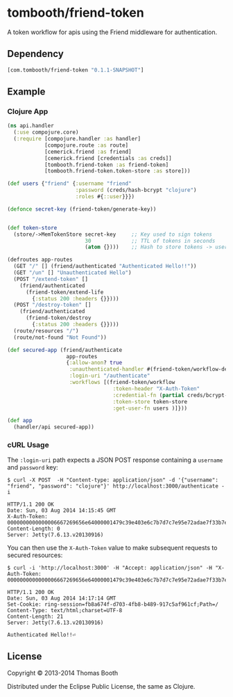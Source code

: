 # tombooth/friend-token

A token workflow for apis using the Friend middleware for authentication.

## Dependency

```clojure
[com.tombooth/friend-token "0.1.1-SNAPSHOT"]
```

## Example

### Clojure App

```clojure
(ns api.handler
  (:use compojure.core)
  (:require [compojure.handler :as handler]
            [compojure.route :as route]
            [cemerick.friend :as friend]
            [cemerick.friend [credentials :as creds]]
            [tombooth.friend-token :as friend-token]
            [tombooth.friend-token.token-store :as store]))

(def users {"friend" {:username "friend"
                      :password (creds/hash-bcrypt "clojure")
                      :roles #{::user}}})

(defonce secret-key (friend-token/generate-key))


(def token-store
  (store/->MemTokenStore secret-key     ;; Key used to sign tokens
                         30             ;; TTL of tokens in seconds
                         (atom {})))    ;; Hash to store tokens -> users

(defroutes app-routes
  (GET "/" [] (friend/authenticated "Authenticated Hello!!"))
  (GET "/un" [] "Unauthenticated Hello")
  (POST "/extend-token" []
    (friend/authenticated
      (friend-token/extend-life
        {:status 200 :headers {}})))
  (POST "/destroy-token" []
    (friend/authenticated
      (friend-token/destroy
        {:status 200 :headers {}})))
  (route/resources "/")
  (route/not-found "Not Found"))

(def secured-app (friend/authenticate
                   app-routes
                   {:allow-anon? true
                    :unauthenticated-handler #(friend-token/workflow-deny %)
                    :login-uri "/authenticate"
                    :workflows [(friend-token/workflow
                                  :token-header "X-Auth-Token"
                                  :credential-fn (partial creds/bcrypt-credential-fn users)
                                  :token-store token-store
                                  :get-user-fn users )]}))

(def app
  (handler/api secured-app))
```

### cURL Usage
The `:login-uri` path expects a JSON POST response containing a `username` and `password` key:

``` curl
$ curl -X POST  -H "Content-type: application/json" -d '{"username": "friend", "password": "clojure"}' http://localhost:3000/authenticate -i

HTTP/1.1 200 OK
Date: Sun, 03 Aug 2014 14:15:45 GMT
X-Auth-Token: 0000000000000006667269656e64000001479c39e403e6c7b7d7c7e95e72adae7f33b7e876fe683932b0f82a5e60f6cc18f912d697409139dc874491a89d8e58e39c8a9af160f43cd2e03ebb3269b403200d943c0d87
Content-Length: 0
Server: Jetty(7.6.13.v20130916)

```

You can then use the `X-Auth-Token` value to make subsequent requests to secured resources:

``` curl
$ curl -i 'http://localhost:3000' -H "Accept: application/json" -H "X-Auth-Token: 0000000000000006667269656e64000001479c39e403e6c7b7d7c7e95e72adae7f33b7e876fe683932b0f82a5e60f6cc18f912d697409139dc874491a89d8e58e39c8a9af160f43cd2e03ebb3269b403200d943c0d87"

HTTP/1.1 200 OK
Date: Sun, 03 Aug 2014 14:17:14 GMT
Set-Cookie: ring-session=fb8a674f-d703-4fb8-b489-917c5af961cf;Path=/
Content-Type: text/html;charset=UTF-8
Content-Length: 21
Server: Jetty(7.6.13.v20130916)

Authenticated Hello!!⏎

```

## License

Copyright © 2013-2014 Thomas Booth

Distributed under the Eclipse Public License, the same as Clojure.
